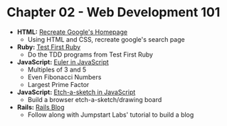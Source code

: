 # Chapter 02 - Web Development 101

- **HTML:** [Recreate Google's Homepage](https://github.com/craftykate/odin-project/tree/master/Chapter_02-Web_Development_101/google_homepage)
    - Using HTML and CSS, recreate google's search page
- **Ruby:** [Test First Ruby](https://github.com/craftykate/odin-project/tree/master/Chapter_02-Web_Development_101/test_first_ruby)
    - Do the TDD programs from Test First Ruby
- **JavaScript:** [Euler in JavaScript](https://github.com/craftykate/odin-project/tree/master/Chapter_02-Web_Development_101/euler_in_javascript)
    - Multiples of 3 and 5
    - Even Fibonacci Numbers
    - Largest Prime Factor
- **JavaScript:** [Etch-a-sketch in JavaScript](https://github.com/craftykate/odin-project/tree/master/Chapter_02-Web_Development_101/etch_a_sketch)
    - Build a browser etch-a-sketch/drawing board
- **Rails:** [Rails Blog](https://github.com/craftykate/odin-project/tree/master/Chapter_02-Web_Development_101/jumpstart_rails_blog)
    - Follow along with Jumpstart Labs' tutorial to build a blog